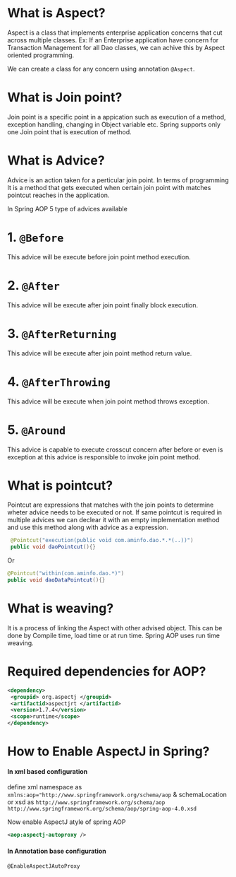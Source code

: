 # What is Aspect?
Aspect is a class that implements enterprise application concerns that cut across multiple classes.
Ex: If an Enterprise application have concern for Transaction Management for all Dao classes, we can achive this 
by Aspect oriented programming.

We can create a class for any concern using annotation `@Aspect`.

# What is Join point?
Join point is a specific point in a appication such as execution of a method, exception handling, changing in Object variable 
etc.
Spring supports only one Join point that is execution of method.

# What is Advice?
Advice is an action taken for a perticular join point. In terms of programming It is a method that gets executed when 
certain join point with matches pointcut reaches in the application.

In Spring AOP 5 type of advices available 
# 1. `@Before` 
This advice will be execute before join point method execution.

# 2. `@After` 
This advice will be execute after join point finally block execution.

# 3. `@AfterReturning`
This advice will be execute after join point method return value.

# 4. `@AfterThrowing`
This advice will be execute when join point method throws exception.

# 5. `@Around`
This advice is capable to execute crosscut concern after before or even is exception at this advice is responsible to 
invoke join point method.

# What is pointcut?
Pointcut are expressions that matches with the join points to determine wheter advice needs to be executed or not.
If same pointcut is required in multiple advices we can declear it with an empty implementation method and use this method 
along with advice as a expression.

```java
 @Pointcut("execution(public void com.aminfo.dao.*.*(..))")
 public void daoPointcut(){}
 ```
 Or
 ```java
 @Pointcut("within(com.aminfo.dao.*)")
 public void daoDataPointcut(){}
 ```
# What is weaving?
It is a process of linking the Aspect with other advised object.
This can be done by Compile time, load time or at run time. 
Spring AOP uses run time weaving.

# Required dependencies for AOP?
```xml
<dependency>
 <groupid> org.aspectj </groupid>
 <artifactid>aspectjrt </artifactid>
 <version>1.7.4</version>
 <scope>runtime</scope>
</dependency>

```

# How to Enable AspectJ in Spring?

#### In xml based configuration
define xml namespace as `xmlns:aop="http://www.springframework.org/schema/aop`
& schemaLocation or xsd as `http://www.springframework.org/schema/aop http://www.springframework.org/schema/aop/spring-aop-4.0.xsd`

Now enable AspectJ atyle of spring AOP
```xml
<aop:aspectj-autoproxy />
```

#### In Annotation base configuration

`@EnableAspectJAutoProxy`


 
 
